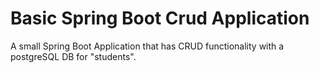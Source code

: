 # Basic Spring Boot Crud Application    

A small Spring Boot Application that has CRUD functionality with a postgreSQL DB for "students".



